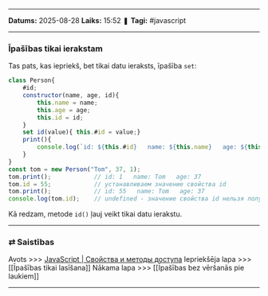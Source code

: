 ___

**Datums:** 2025-08-28
**Laiks:** 15:52
❚ **Tagi:** #javascript 

---
### Īpašības tikai ierakstam

Tas pats, kas iepriekš, bet tikai datu ieraksts, īpašība `set`:

```js
class Person{
    #id;
    constructor(name, age, id){
        this.name = name;
        this.age = age;
        this.id = id;
    }
    set id(value){ this.#id = value;}
    print(){
        console.log(`id: ${this.#id}   name: ${this.name}   age: ${this.age}`);
    }
}
const tom = new Person("Tom", 37, 1);
tom.print();            // id: 1   name: Tom   age: 37
tom.id = 55;            // устанавливаем значение свойства id
tom.print();            // id: 55   name: Tom   age: 37
console.log(tom.id);    // undefined - значение свойства id нельзя получить
```

Kā redzam, metode `id()` ļauj veikt tikai datu ierakstu.

---
### ⇄ Saistības

Avots >>> [JavaScript \| Свойства и методы доступа](https://metanit.com/web/javascript/4.14.php)
Iepriekšēja lapa >>> [[Īpašības tikai lasīšana]]
Nākama lapa >>> [[Īpašības bez vēršanās pie laukiem]]

---